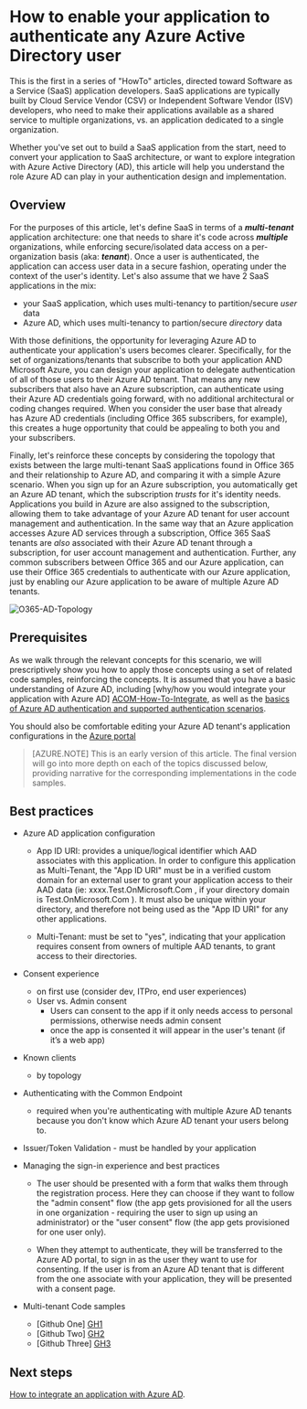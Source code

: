 <properties
   pageTitle="How to build an Azure AD Multi-Tenant Application"
   description="This article will walk you through the concepts and steps required, to build a SaaS application that can authenticate a user from any Azure AD tenant."
   services="active-directory"
   documentationCenter="dev-center-name"
   authors="bryanla"
   manager="mbaldwin"
   editor=""/>

<tags
   ms.service="active-directory"
   ms.devlang="na"
   ms.topic="article"
   ms.tgt_pltfrm="na"
   ms.workload="identity"
   ms.date="07/15/2015"
   ms.author="bryanla;skwan"/>

# How to enable your application to authenticate any Azure Active Directory user

This is the first in a series of "HowTo" articles, directed toward Software as a Service (SaaS) application developers. SaaS applications are typically built by Cloud Service Vendor (CSV) or Independent Software Vendor (ISV) developers, who need to make their applications available as a shared service to multiple organizations, vs. an application dedicated to a single organization.  

Whether you've set out to build a SaaS application from the start, need to convert your application to SaaS architecture, or want to explore integration with Azure Active Directory (AD), this article will help you understand the role Azure AD can play in your authentication design and implementation.

## Overview

For the purposes of this article, let's define SaaS in terms of a ***multi-tenant*** application architecture: one that needs to share it's code across ***multiple*** organizations, while enforcing secure/isolated data access on a per-organization basis (aka: ***tenant***).  Once a user is authenticated, the application can access user data in a secure fashion, operating under the context of the user's identity.  Let's also assume that we have 2 SaaS applications in the mix:
 
- your SaaS application, which uses multi-tenancy to partition/secure *user* data 
- Azure AD, which uses multi-tenancy to partion/secure *directory* data

With those definitions, the opportunity for leveraging Azure AD to authenticate your application's users becomes clearer.  Specifically, for the set of organizations/tenants that subscribe to both your application AND Microsoft Azure, you can design your application to delegate authentication of all of those users to their Azure AD tenant. That means any new subscribers that also have an Azure subscription, can authenticate using their Azure AD credentials going forward, with no additional architectural or coding changes required. When you consider the user base that already has Azure AD credentials (including Office 365 subscribers, for example), this creates a huge opportunity that could be appealing to both you and your subscribers.

Finally, let's reinforce these concepts by considering the topology that exists between the large multi-tenant SaaS applications found in Office 365 and their relationship to Azure AD, and comparing it with a simple Azure scenario.  When you sign up for an Azure subscription, you automatically get an Azure AD tenant, which the subscription *trusts* for it's identity needs.  Applications you build in Azure are also assigned to the subscription, allowing them to take advantage of your Azure AD tenant for user account management and authentication.  In the same way that an Azure application accesses Azure AD services through a subscription, Office 365 SaaS tenants are *also* associated with their  Azure AD tenant through a subscription, for user account management and authentication.  Further, any common subscribers between Office 365 and our Azure application, can use their Office 365 credentials to authenticate with our Azure application, just by enabling our Azure application to be aware of multiple Azure AD tenants.

![O365-AD-Topology][1]

## Prerequisites
As we walk through the relevant concepts for this scenario, we will prescriptively show you how to apply those concepts using a set of related code samples, reinforcing the concepts. It is assumed that you have a basic understanding of Azure AD, including [why/how you would integrate your application with Azure AD] [ACOM-How-To-Integrate], as well as the [basics of Azure AD authentication and supported authentication scenarios](active-directory-authentication-scenarios.md).

You should also be comfortable editing your Azure AD tenant's application configurations in the [Azure portal][Azure-portal]


> [AZURE.NOTE] 
This is an early version of this article.  The final version will go into more depth on each of the topics discussed below, providing narrative for the corresponding implementations in the code samples.

## Best practices
- Azure AD application configuration
	- App ID URI: provides a unique/logical identifier which AAD associates with this application. In order to configure this application as Multi-Tenant, the "App ID URI" must be in a verified custom domain for an external user to grant your application access to their AAD data (ie:  xxxx.Test.OnMicrosoft.Com , if your directory domain is  Test.OnMicrosoft.Com ). It must also be unique within your directory, and therefore not being used as the "App ID URI" for any other applications.

	- Multi-Tenant: must be set to "yes", indicating that your application requires consent from owners of multiple AAD tenants, to grant access to their directories. 

- Consent experience 
	- on first use (consider dev, ITPro, end user experiences)
	- User vs. Admin consent
		- Users can consent to the app if it only needs access to personal permissions, otherwise needs admin consent
		- once the app is consented it will appear in the user's tenant (if it’s a web app)

- Known clients 
	- by topology

- Authenticating with the Common Endpoint 
	- required when you're authenticating with multiple Azure AD tenants because you don't know which Azure AD tenant your users belong to.

- Issuer/Token Validation - must be handled by your application

- Managing the sign-in experience and best practices
	- The user should be presented with a form that walks them through the registration process. Here they can choose if they want to follow the "admin consent" flow (the app gets provisioned for all the users in one organization - requiring the user to sign up using an administrator) or the "user consent" flow (the app gets provisioned for one user only). 

	- When they attempt to authenticate, they will be transferred to the Azure AD portal, to sign in as the user they want to use for consenting. If the user is from an Azure AD tenant that is different from the one associate with your application, they will be presented with a consent page.

- Multi-tenant Code samples
	- [Github One] [GH1]
	- [Github Two] [GH2]
	- [Github Three] [GH3]

## Next steps

[How to integrate an application with Azure AD](active-directory-how-to-integrate).

<!--Image references-->
[1]: ./media/active-directory-devhowto-auth-using-any-aad/multi-tenant-aad.png

<!--Reference style links -->
[ACOM-How-To-Integrate]: active-directory-how-to-integrate.md
[Azure-portal]: https://manage.windowsazure.com
[GH1]: https://github.com/AzureADSamples/WebApp-MultiTenant-OpenIdConnect-DotNet
[GH2]: https://github.com/AzureADSamples/WebApp-WebAPI-MultiTenant-OpenIdConnect-DotNet
[GH3]: https://github.com/AzureADSamples/NativeClient-WebAPI-MultiTenant-WindowsStore
 
